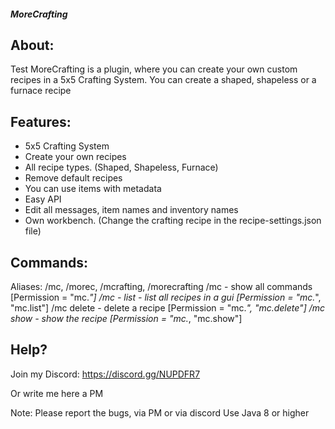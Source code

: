 ##### MoreCrafting

## About:
Test
MoreCrafting is a plugin, where you can create your own custom recipes in a 5x5 Crafting System. You can create a shaped, shapeless or a furnace recipe

## Features:

- 5x5 Crafting System
- Create your own recipes
- All recipe types. (Shaped, Shapeless, Furnace)
- Remove default recipes
- You can use items with metadata
- Easy API
- Edit all messages, item names and inventory names
- Own workbench. (Change the crafting recipe in the recipe-settings.json file)

## Commands:

Aliases: /mc, /morec, /mcrafting, /morecrafting
/mc - show all commands [Permission = "mc.*"]
/mc - list - list all recipes in a gui [Permission = "mc.*", "mc.list"]
/mc delete <name> - delete a recipe [Permission = "mc.*", "mc.delete"]
/mc show <name> - show the recipe [Permission = "mc.*, "mc.show"]
  
## Help?
Join my Discord: https://discord.gg/NUPDFR7

Or write me here a PM

Note:
Please report the bugs, via PM or via discord
Use Java 8 or higher
